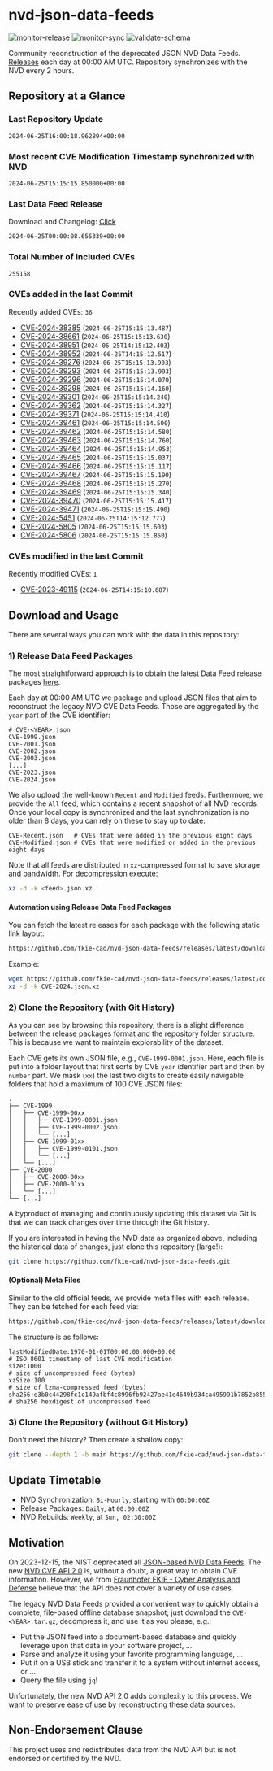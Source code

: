 # nvd-json-data-feeds

[![monitor-release](https://github.com/fkie-cad/nvd-json-data-feeds/actions/workflows/monitor_release.yml/badge.svg)](https://github.com/fkie-cad/nvd-json-data-feeds/actions/workflows/monitor_release.yml)
[![monitor-sync](https://github.com/fkie-cad/nvd-json-data-feeds/actions/workflows/monitor_sync.yml/badge.svg)](https://github.com/fkie-cad/nvd-json-data-feeds/actions/workflows/monitor_sync.yml)
[![validate-schema](https://github.com/fkie-cad/nvd-json-data-feeds/actions/workflows/validate_schema.yml/badge.svg)](https://github.com/fkie-cad/nvd-json-data-feeds/actions/workflows/validate_schema.yml)

Community reconstruction of the deprecated JSON NVD Data Feeds.
[Releases](https://github.com/fkie-cad/nvd-json-data-feeds/releases/latest) each day at 00:00 AM UTC.
Repository synchronizes with the NVD every 2 hours.

## Repository at a Glance

### Last Repository Update

```plain
2024-06-25T16:00:18.962894+00:00
```

### Most recent CVE Modification Timestamp synchronized with NVD

```plain
2024-06-25T15:15:15.850000+00:00
```

### Last Data Feed Release

Download and Changelog: [Click](https://github.com/fkie-cad/nvd-json-data-feeds/releases/latest)

```plain
2024-06-25T00:00:08.655339+00:00
```

### Total Number of included CVEs

```plain
255158
```

### CVEs added in the last Commit

Recently added CVEs: `36`

- [CVE-2024-38385](CVE-2024/CVE-2024-383xx/CVE-2024-38385.json) (`2024-06-25T15:15:13.487`)
- [CVE-2024-38661](CVE-2024/CVE-2024-386xx/CVE-2024-38661.json) (`2024-06-25T15:15:13.630`)
- [CVE-2024-38951](CVE-2024/CVE-2024-389xx/CVE-2024-38951.json) (`2024-06-25T14:15:12.403`)
- [CVE-2024-38952](CVE-2024/CVE-2024-389xx/CVE-2024-38952.json) (`2024-06-25T14:15:12.517`)
- [CVE-2024-39276](CVE-2024/CVE-2024-392xx/CVE-2024-39276.json) (`2024-06-25T15:15:13.903`)
- [CVE-2024-39293](CVE-2024/CVE-2024-392xx/CVE-2024-39293.json) (`2024-06-25T15:15:13.993`)
- [CVE-2024-39296](CVE-2024/CVE-2024-392xx/CVE-2024-39296.json) (`2024-06-25T15:15:14.070`)
- [CVE-2024-39298](CVE-2024/CVE-2024-392xx/CVE-2024-39298.json) (`2024-06-25T15:15:14.160`)
- [CVE-2024-39301](CVE-2024/CVE-2024-393xx/CVE-2024-39301.json) (`2024-06-25T15:15:14.240`)
- [CVE-2024-39362](CVE-2024/CVE-2024-393xx/CVE-2024-39362.json) (`2024-06-25T15:15:14.327`)
- [CVE-2024-39371](CVE-2024/CVE-2024-393xx/CVE-2024-39371.json) (`2024-06-25T15:15:14.410`)
- [CVE-2024-39461](CVE-2024/CVE-2024-394xx/CVE-2024-39461.json) (`2024-06-25T15:15:14.500`)
- [CVE-2024-39462](CVE-2024/CVE-2024-394xx/CVE-2024-39462.json) (`2024-06-25T15:15:14.580`)
- [CVE-2024-39463](CVE-2024/CVE-2024-394xx/CVE-2024-39463.json) (`2024-06-25T15:15:14.760`)
- [CVE-2024-39464](CVE-2024/CVE-2024-394xx/CVE-2024-39464.json) (`2024-06-25T15:15:14.953`)
- [CVE-2024-39465](CVE-2024/CVE-2024-394xx/CVE-2024-39465.json) (`2024-06-25T15:15:15.037`)
- [CVE-2024-39466](CVE-2024/CVE-2024-394xx/CVE-2024-39466.json) (`2024-06-25T15:15:15.117`)
- [CVE-2024-39467](CVE-2024/CVE-2024-394xx/CVE-2024-39467.json) (`2024-06-25T15:15:15.190`)
- [CVE-2024-39468](CVE-2024/CVE-2024-394xx/CVE-2024-39468.json) (`2024-06-25T15:15:15.270`)
- [CVE-2024-39469](CVE-2024/CVE-2024-394xx/CVE-2024-39469.json) (`2024-06-25T15:15:15.340`)
- [CVE-2024-39470](CVE-2024/CVE-2024-394xx/CVE-2024-39470.json) (`2024-06-25T15:15:15.417`)
- [CVE-2024-39471](CVE-2024/CVE-2024-394xx/CVE-2024-39471.json) (`2024-06-25T15:15:15.490`)
- [CVE-2024-5451](CVE-2024/CVE-2024-54xx/CVE-2024-5451.json) (`2024-06-25T14:15:12.777`)
- [CVE-2024-5805](CVE-2024/CVE-2024-58xx/CVE-2024-5805.json) (`2024-06-25T15:15:15.603`)
- [CVE-2024-5806](CVE-2024/CVE-2024-58xx/CVE-2024-5806.json) (`2024-06-25T15:15:15.850`)


### CVEs modified in the last Commit

Recently modified CVEs: `1`

- [CVE-2023-49115](CVE-2023/CVE-2023-491xx/CVE-2023-49115.json) (`2024-06-25T14:15:10.687`)


## Download and Usage

There are several ways you can work with the data in this repository:

### 1) Release Data Feed Packages

The most straightforward approach is to obtain the latest Data Feed release packages [here](https://github.com/fkie-cad/nvd-json-data-feeds/releases/latest).

Each day at 00:00 AM UTC we package and upload JSON files that aim to reconstruct the legacy NVD CVE Data Feeds.
Those are aggregated by the `year` part of the CVE identifier:

```
# CVE-<YEAR>.json
CVE-1999.json
CVE-2001.json
CVE-2002.json
CVE-2003.json
[...]
CVE-2023.json
CVE-2024.json
```

We also upload the well-known `Recent` and `Modified` feeds.
Furthermore, we provide the `All` feed, which contains a recent snapshot of all NVD records.
Once your local copy is synchronized and the last synchronization is no older than 8 days, you can rely on these to stay up to date:

```plain
CVE-Recent.json   # CVEs that were added in the previous eight days
CVE-Modified.json # CVEs that were modified or added in the previous eight days
```

Note that all feeds are distributed in `xz`-compressed format to save storage and bandwidth.
For decompression execute:

```sh
xz -d -k <feed>.json.xz
```

#### Automation using Release Data Feed Packages

You can fetch the latest releases for each package with the following static link layout:

```sh
https://github.com/fkie-cad/nvd-json-data-feeds/releases/latest/download/CVE-<YEAR>.json.xz
```

Example:

```sh
wget https://github.com/fkie-cad/nvd-json-data-feeds/releases/latest/download/CVE-2024.json.xz
xz -d -k CVE-2024.json.xz
```

### 2) Clone the Repository (with Git History)

As you can see by browsing this repository, there is a slight difference between the release packages format and the repository folder structure.
This is because we want to maintain explorability of the dataset.

Each CVE gets its own JSON file, e.g., `CVE-1999-0001.json`.
Here, each file is put into a folder layout that first sorts by CVE `year` identifier part and then by `number` part.
We mask (`xx`) the last two digits to create easily navigable folders that hold a maximum of 100 CVE JSON files:

```plain
.
├── CVE-1999
│   ├── CVE-1999-00xx
│   │   ├── CVE-1999-0001.json
│   │   ├── CVE-1999-0002.json
│   │   └── [...]
│   ├── CVE-1999-01xx
│   │   ├── CVE-1999-0101.json
│   │   └── [...]
│   └── [...]
├── CVE-2000
│   ├── CVE-2000-00xx
│   ├── CVE-2000-01xx
│   └── [...]
└── [...]
```

A byproduct of managing and continuously updating this dataset via Git is that we can track changes over time through the Git history.

If you are interested in having the NVD data as organized above, including the historical data of changes, just clone this repository (large!):

```sh
git clone https://github.com/fkie-cad/nvd-json-data-feeds.git
```

#### (Optional) Meta Files

Similar to the old official feeds, we provide meta files with each release. They can be fetched for each feed via:

```sh
https://github.com/fkie-cad/nvd-json-data-feeds/releases/latest/download/CVE-<YEAR>.meta
```

The structure is as follows:

```plain
lastModifiedDate:1970-01-01T00:00:00.000+00:00                          # ISO 8601 timestamp of last CVE modification
size:1000                                                               # size of uncompressed feed (bytes)
xzSize:100                                                              # size of lzma-compressed feed (bytes)
sha256:e3b0c44298fc1c149afbf4c8996fb92427ae41e4649b934ca495991b7852b855 # sha256 hexdigest of uncompressed feed
```

### 3) Clone the Repository (without Git History)

Don't need the history? Then create a shallow copy:

```sh
git clone --depth 1 -b main https://github.com/fkie-cad/nvd-json-data-feeds.git
```


## Update Timetable

* NVD Synchronization: `Bi-Hourly`, starting with `00:00:00Z`
* Release Packages: `Daily`, at `00:00:00Z`
* NVD Rebuilds: `Weekly`, at `Sun, 02:30:00Z`


## Motivation

On 2023-12-15, the NIST deprecated all [JSON-based NVD Data Feeds](https://nvd.nist.gov/vuln/data-feeds#divRetirementBanner-1).
The new [NVD CVE API 2.0](https://nvd.nist.gov/developers/vulnerabilities) is, without a doubt, a great way to obtain CVE information.
However, we from [Fraunhofer FKIE - Cyber Analysis and Defense](https://www.fkie.fraunhofer.de/en/departments/cad.html) believe that the API does not cover a variety of use cases.

The legacy NVD Data Feeds provided a convenient way to quickly obtain a complete, file-based offline database snapshot; just download the `CVE-<YEAR>.tar.gz`, decompress it, and use it as you please, e.g.:

- Put the JSON feed into a document-based database and quickly leverage upon that data in your software project, ...
- Parse and analyze it using your favorite programming language, ...
- Put it on a USB stick and transfer it to a system without internet access, or ...
- Query the file using `jq`!

Unfortunately, the new NVD API 2.0 adds complexity to this process.
We want to preserve ease of use by reconstructing these data sources.

## Non-Endorsement Clause

This project uses and redistributes data from the NVD API but is not endorsed or certified by the NVD.